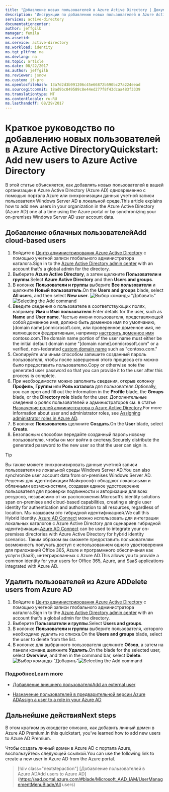 ```yaml
---
title: "Добавление новых пользователей в Azure Active Directory | Документация Майкрософт"
description: "Инструкции по добавлению новых пользователей в Azure Active Directory."
services: active-directory
documentationcenter: 
author: jeffgilb
manager: femila
ms.assetid: 
ms.service: active-directory
ms.workload: identity
ms.tgt_pltfrm: na
ms.devlang: na
ms.topic: article
ms.date: 08/22/2017
ms.author: jeffgilb
ms.reviewer: jsnow
ms.custom: it-pro
ms.openlocfilehash: 13a7d2d3b991206c45e66872b590bc27a224eead
ms.sourcegitcommit: 18ad9bc049589c8e44ed277f8f43dcaa483f3339
ms.translationtype: MT
ms.contentlocale: ru-RU
ms.lasthandoff: 08/29/2017
---
```

# <a name="quickstart-add-new-users-to-azure-active-directory"></a><span data-ttu-id="9e69d-103">Краткое руководство по добавлению новых пользователей в Azure Active Directory</span><span class="sxs-lookup"><span data-stu-id="9e69d-103">Quickstart: Add new users to Azure Active Directory</span></span>
<span data-ttu-id="9e69d-104">В этой статье объясняется, как добавлять новых пользователей в вашей организации в Azure Active Directory (Azure AD) одновременно с помощью портала Azure или синхронизации данных учетной записи пользователя Windows Server AD в локальной среде.</span><span class="sxs-lookup"><span data-stu-id="9e69d-104">This article explains how to add new users in your organization in the Azure Active Directory (Azure AD) one at a time using the Azure portal or by synchronizing your on-premises Windows Server AD user account data.</span></span> 

## <a name="add-cloud-based-users"></a><span data-ttu-id="9e69d-105">Добавление облачных пользователей</span><span class="sxs-lookup"><span data-stu-id="9e69d-105">Add cloud-based users</span></span>
1. <span data-ttu-id="9e69d-106">Войдите в [Центр администрирования Azure Active Directory](https://aad.portal.azure.com) с помощью учетной записи глобального администратора каталога.</span><span class="sxs-lookup"><span data-stu-id="9e69d-106">Sign in to the [Azure Active Directory admin center](https://aad.portal.azure.com) with an account that's a global admin for the directory.</span></span>
2. <span data-ttu-id="9e69d-107">Выберите **Azure Active Directory**, а затем щелкните **Пользователи и группы**.</span><span class="sxs-lookup"><span data-stu-id="9e69d-107">Select **Azure Active Directory** and then **Users and groups**.</span></span>
3. <span data-ttu-id="9e69d-108">В колонке **Пользователи и группы** выберите **Все пользователи** и щелкните **Новый пользователь**.</span><span class="sxs-lookup"><span data-stu-id="9e69d-108">On the **Users and groups** blade, select **All users**, and then select **New user**.</span></span>
   <span data-ttu-id="9e69d-109">![Выбор команды "Добавить"](./media/add-users-azure-active-directory/add-user.png)</span><span class="sxs-lookup"><span data-stu-id="9e69d-109">![Selecting the Add command](./media/add-users-azure-active-directory/add-user.png)</span></span>
4. <span data-ttu-id="9e69d-110">Введите сведения о пользователе в соответствующих полях, например **Имя** и **Имя пользователя**.</span><span class="sxs-lookup"><span data-stu-id="9e69d-110">Enter details for the user, such as **Name** and **User name**.</span></span> <span data-ttu-id="9e69d-111">Частью имени пользователя, представляющей собой доменное имя, должно быть доменное имя по умолчанию, [domain name].onmicrosoft.com, или проверенное доменное имя, не являющееся федеративным, например [настроить доменное имя](add-custom-domain.md) contoso.com.</span><span class="sxs-lookup"><span data-stu-id="9e69d-111">The domain name portion of the user name must either be the initial default domain name "[domain name].onmicrosoft.com" or a verified, non-federated [custom domain name](add-custom-domain.md) such as "contoso.com."</span></span>
5. <span data-ttu-id="9e69d-112">Скопируйте или иным способом запишите созданный пароль пользователя, чтобы после завершения этого процесса его можно было предоставить пользователю.</span><span class="sxs-lookup"><span data-stu-id="9e69d-112">Copy or otherwise note the generated user password so that you can provide it to the user after this process is complete.</span></span>
6. <span data-ttu-id="9e69d-113">При необходимости можно заполнить сведения, открыв колонку **Профиль**, **Группы** или **Роль каталога** для пользователя.</span><span class="sxs-lookup"><span data-stu-id="9e69d-113">Optionally, you can open and fill out the information in the **Profile** blade, the **Groups** blade, or the **Directory role** blade for the user.</span></span> <span data-ttu-id="9e69d-114">Дополнительные сведения о ролях пользователей и администраторов см. в статье [Назначение ролей администратора в Azure Active Directory](active-directory-assign-admin-roles.md).</span><span class="sxs-lookup"><span data-stu-id="9e69d-114">For more information about user and administrator roles, see [Assigning administrator roles in Azure AD](active-directory-assign-admin-roles.md).</span></span>
7. <span data-ttu-id="9e69d-115">В колонке **Пользователь** щелкните **Создать**.</span><span class="sxs-lookup"><span data-stu-id="9e69d-115">On the **User** blade, select **Create**.</span></span>
8. <span data-ttu-id="9e69d-116">Безопасным способом передайте созданный пароль новому пользователю, чтобы он мог войти в систему.</span><span class="sxs-lookup"><span data-stu-id="9e69d-116">Securely distribute the generated password to the new user so that the user can sign in.</span></span>

> [!TIP]
> <span data-ttu-id="9e69d-117">Вы также можете синхронизировать данные учетной записи пользователя из локальной среды Windows Server AD.</span><span class="sxs-lookup"><span data-stu-id="9e69d-117">You can also synchronize user account data from on-premises Windows Server AD.</span></span> <span data-ttu-id="9e69d-118">Решения для идентификации Майкрософт обладают локальными и облачными возможностями, создавая единое удостоверение пользователя для проверки подлинности и авторизации для всех ресурсов, независимо от их расположения.</span><span class="sxs-lookup"><span data-stu-id="9e69d-118">Microsoft’s identity solutions span on-premises and cloud-based capabilities, creating a single user identity for authentication and authorization to all resources, regardless of location.</span></span> <span data-ttu-id="9e69d-119">Мы называем это гибридной идентификацией.</span><span class="sxs-lookup"><span data-stu-id="9e69d-119">We call this Hybrid Identity.</span></span> <span data-ttu-id="9e69d-120">[Azure AD Connect](https://docs.microsoft.com/azure/active-directory/connect/active-directory-aadconnect) можно использовать для интеграции локальных каталогов с Azure Active Directory для сценариев гибридной идентификации.</span><span class="sxs-lookup"><span data-stu-id="9e69d-120">[Azure AD Connect](https://docs.microsoft.com/azure/active-directory/connect/active-directory-aadconnect) can be used to integrate your on-premises directories with Azure Active Directory for hybrid identity scenarios.</span></span> <span data-ttu-id="9e69d-121">Таким образом вы сможете предоставить пользователям возможность получать доступ с использованием одного удостоверения для приложений Office 365, Azure и программного обеспечения как услуги (SaaS), интегрированных с Azure AD.</span><span class="sxs-lookup"><span data-stu-id="9e69d-121">This allows you to provide a common identity for your users for Office 365, Azure, and SaaS applications integrated with Azure AD.</span></span> 

## <a name="delete-users-from-azure-ad"></a><span data-ttu-id="9e69d-122">Удалить пользователей из Azure AD</span><span class="sxs-lookup"><span data-stu-id="9e69d-122">Delete users from Azure AD</span></span>
1. <span data-ttu-id="9e69d-123">Войдите в [Центр администрирования Azure Active Directory](https://aad.portal.azure.com) с помощью учетной записи глобального администратора каталога.</span><span class="sxs-lookup"><span data-stu-id="9e69d-123">Sign in to the [Azure Active Directory admin center](https://aad.portal.azure.com) with an account that's a global admin for the directory.</span></span>
2. <span data-ttu-id="9e69d-124">Выберите **Пользователи и группы**.</span><span class="sxs-lookup"><span data-stu-id="9e69d-124">Select **Users and groups**.</span></span>
3. <span data-ttu-id="9e69d-125">В колонке **Пользователи и группы** выберите пользователя, которого необходимо удалить из списка.</span><span class="sxs-lookup"><span data-stu-id="9e69d-125">On the **Users and groups** blade, select the user to delete from the list.</span></span> 
4. <span data-ttu-id="9e69d-126">В колонке для выбранного пользователя щелкните **Обзор**, а затем на панели команд щелкните **Удалить**.</span><span class="sxs-lookup"><span data-stu-id="9e69d-126">On the blade for the selected user, select **Overview**, and then in the command bar, select **Delete**.</span></span>
   <span data-ttu-id="9e69d-127">![Выбор команды "Добавить"](./media/add-users-azure-active-directory/delete-user.png)</span><span class="sxs-lookup"><span data-stu-id="9e69d-127">![Selecting the Add command](./media/add-users-azure-active-directory/delete-user.png)</span></span>


### <a name="learn-more"></a><span data-ttu-id="9e69d-128">Подробнее</span><span class="sxs-lookup"><span data-stu-id="9e69d-128">Learn more</span></span> 
* [<span data-ttu-id="9e69d-129">Добавление внешнего пользователя</span><span class="sxs-lookup"><span data-stu-id="9e69d-129">Add an external user</span></span>](active-directory-users-create-external-azure-portal.md)

* [<span data-ttu-id="9e69d-130">Назначение пользователей в предварительной версии Azure AD</span><span class="sxs-lookup"><span data-stu-id="9e69d-130">Assign a user to a role in your Azure AD</span></span>](active-directory-users-assign-role-azure-portal.md)

## <a name="next-steps"></a><span data-ttu-id="9e69d-131">Дальнейшие действия</span><span class="sxs-lookup"><span data-stu-id="9e69d-131">Next steps</span></span>
<span data-ttu-id="9e69d-132">В этом кратком руководстве описано, как добавить личный домен в Azure AD Premium.</span><span class="sxs-lookup"><span data-stu-id="9e69d-132">In this quickstart, you’ve learned how to add new users to Azure AD Premium.</span></span> 

<span data-ttu-id="9e69d-133">Чтобы создать личный домен в Azure AD с портала Azure, воспользуйтесь следующей ссылкой.</span><span class="sxs-lookup"><span data-stu-id="9e69d-133">You can use the following link to create a new user in Azure AD from the Azure portal.</span></span>

> [!div class="nextstepaction"]
> [<span data-ttu-id="9e69d-134">Добавление пользователей в Azure AD</span><span class="sxs-lookup"><span data-stu-id="9e69d-134">Add users to Azure AD</span></span>](https://aad.portal.azure.com/#blade/Microsoft_AAD_IAM/UserManagementMenuBlade/All users) 